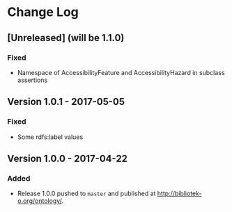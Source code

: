 # Change Log

## [Unreleased] (will be 1.1.0)

### Fixed
- Namespace of AccessibilityFeature and AccessibilityHazard in subclass assertions


## Version 1.0.1 - 2017-05-05

### Fixed
- Some rdfs:label values 

## Version 1.0.0 - 2017-04-22

### Added
- Release 1.0.0 pushed to `master` and published at http://bibliotek-o.org/ontology/.

